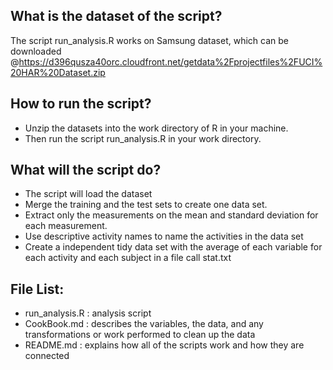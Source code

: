 ## What is the dataset of the script?

The script run_analysis.R works on Samsung dataset, which can be downloaded @https://d396qusza40orc.cloudfront.net/getdata%2Fprojectfiles%2FUCI%20HAR%20Dataset.zip 

## How to run the script?
* Unzip the datasets into the work directory of R in your machine. 
* Then run the script run_analysis.R in your work directory.

## What will the script do? 
* The script will load the dataset
* Merge the training and the test sets to create one data set.
* Extract only the measurements on the mean and standard deviation for each measurement. 
* Use descriptive activity names to name the activities in the data set
* Create a independent tidy data set with the average of each variable for each activity and each subject in a file call stat.txt 

## File List:
* run_analysis.R : analysis script
* CookBook.md : describes the variables, the data, and any transformations or work performed to clean up the data
* README.md : explains how all of the scripts work and how they are connected